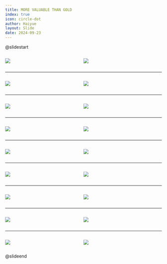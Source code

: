 ```yaml
---
title: MORE VALUABLE THAN GOLD
index: true
icon: circle-dot
author: Haiyue
layout: Slide
date: 2024-09-23
---
```

 
@slidestart

<div style="display:flex">
<div style="flex:1">

![](https://raw.githubusercontent.com/yclord/reading/refs/heads/master/english/Level-U/MORE%20VALUABLE%20THAN%20GOLD/001.webp)
</div>
<div style="flex:1">

![](https://raw.githubusercontent.com/yclord/reading/refs/heads/master/english/Level-U/MORE%20VALUABLE%20THAN%20GOLD/002.webp)
</div>
</div>

---

<div style="display:flex">
<div style="flex:1">

![](https://raw.githubusercontent.com/yclord/reading/refs/heads/master/english/Level-U/MORE%20VALUABLE%20THAN%20GOLD/003.webp)
</div>
<div style="flex:1">

![](https://raw.githubusercontent.com/yclord/reading/refs/heads/master/english/Level-U/MORE%20VALUABLE%20THAN%20GOLD/004.webp)
</div>
</div>

---

<div style="display:flex">
<div style="flex:1">

![](https://raw.githubusercontent.com/yclord/reading/refs/heads/master/english/Level-U/MORE%20VALUABLE%20THAN%20GOLD/005.webp)
</div>
<div style="flex:1">

![](https://raw.githubusercontent.com/yclord/reading/refs/heads/master/english/Level-U/MORE%20VALUABLE%20THAN%20GOLD/006.webp)
</div>
</div>

---

<div style="display:flex">
<div style="flex:1">

![](https://raw.githubusercontent.com/yclord/reading/refs/heads/master/english/Level-U/MORE%20VALUABLE%20THAN%20GOLD/007.webp)
</div>
<div style="flex:1">

![](https://raw.githubusercontent.com/yclord/reading/refs/heads/master/english/Level-U/MORE%20VALUABLE%20THAN%20GOLD/008.webp)
</div>
</div>

---

<div style="display:flex">
<div style="flex:1">

![](https://raw.githubusercontent.com/yclord/reading/refs/heads/master/english/Level-U/MORE%20VALUABLE%20THAN%20GOLD/009.webp)
</div>
<div style="flex:1">

![](https://raw.githubusercontent.com/yclord/reading/refs/heads/master/english/Level-U/MORE%20VALUABLE%20THAN%20GOLD/010.webp)
</div>
</div>

---

<div style="display:flex">
<div style="flex:1">

![](https://raw.githubusercontent.com/yclord/reading/refs/heads/master/english/Level-U/MORE%20VALUABLE%20THAN%20GOLD/011.webp)
</div>
<div style="flex:1">

![](https://raw.githubusercontent.com/yclord/reading/refs/heads/master/english/Level-U/MORE%20VALUABLE%20THAN%20GOLD/012.webp)
</div>
</div>

---

<div style="display:flex">
<div style="flex:1">

![](https://raw.githubusercontent.com/yclord/reading/refs/heads/master/english/Level-U/MORE%20VALUABLE%20THAN%20GOLD/013.webp)
</div>
<div style="flex:1">

![](https://raw.githubusercontent.com/yclord/reading/refs/heads/master/english/Level-U/MORE%20VALUABLE%20THAN%20GOLD/014.webp)
</div>
</div>

---

<div style="display:flex">
<div style="flex:1">

![](https://raw.githubusercontent.com/yclord/reading/refs/heads/master/english/Level-U/MORE%20VALUABLE%20THAN%20GOLD/015.webp)
</div>
<div style="flex:1">

![](https://raw.githubusercontent.com/yclord/reading/refs/heads/master/english/Level-U/MORE%20VALUABLE%20THAN%20GOLD/016.webp)
</div>
</div>

---

<div style="display:flex">
<div style="flex:1">

![](https://raw.githubusercontent.com/yclord/reading/refs/heads/master/english/Level-U/MORE%20VALUABLE%20THAN%20GOLD/017.webp)
</div>
<div style="flex:1">

![](https://raw.githubusercontent.com/yclord/reading/refs/heads/master/english/Level-U/MORE%20VALUABLE%20THAN%20GOLD/018.webp)
</div>
</div>

@slideend